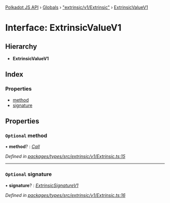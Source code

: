 [Polkadot JS API](../README.md) › [Globals](../globals.md) › ["extrinsic/v1/Extrinsic"](../modules/_extrinsic_v1_extrinsic_.md) › [ExtrinsicValueV1](_extrinsic_v1_extrinsic_.extrinsicvaluev1.md)

# Interface: ExtrinsicValueV1

## Hierarchy

* **ExtrinsicValueV1**

## Index

### Properties

* [method](_extrinsic_v1_extrinsic_.extrinsicvaluev1.md#optional-method)
* [signature](_extrinsic_v1_extrinsic_.extrinsicvaluev1.md#optional-signature)

## Properties

### `Optional` method

• **method**? : *[Call](../classes/_generic_call_.call.md)*

*Defined in [packages/types/src/extrinsic/v1/Extrinsic.ts:15](https://github.com/polkadot-js/api/blob/f37e729605/packages/types/src/extrinsic/v1/Extrinsic.ts#L15)*

___

### `Optional` signature

• **signature**? : *[ExtrinsicSignatureV1](../classes/_extrinsic_v1_extrinsicsignature_.extrinsicsignaturev1.md)*

*Defined in [packages/types/src/extrinsic/v1/Extrinsic.ts:16](https://github.com/polkadot-js/api/blob/f37e729605/packages/types/src/extrinsic/v1/Extrinsic.ts#L16)*
